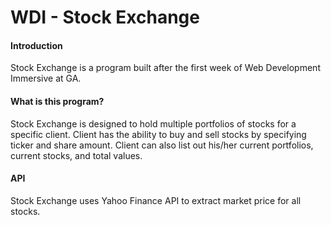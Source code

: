 WDI - Stock Exchange
=================

#### Introduction
Stock Exchange is a program built after the first week of Web Development Immersive at GA.

#### What is this program?
Stock Exchange is designed to hold multiple portfolios of stocks for a specific client.
Client has the ability to buy and sell stocks by specifying ticker and share amount.
Client can also list out his/her current portfolios, current stocks, and total values.

#### API
Stock Exchange uses Yahoo Finance API to extract market price for all stocks.
